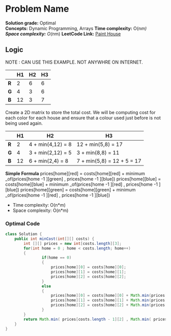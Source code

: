 # Problem Name

**Solution grade:** Optimal  
**Concepts:** Dynamic Programming, Arrays
**Time complexity:** O(n*m)  
**Space complexity:** O(n*m)
**LeetCode Link:** [Paint House](https://leetcode.com/problems/paint-house)

## Logic

NOTE  : CAN USE THIS EXAMPLE. NOT ANYWHRE ON INTERNET.
    
|       | **H1** | **H2** | **H3** |
|-------|--------|--------|--------|
| **R** | 2      | 6      | 6      |
| **G** | 4      | 3      | 6      |
| **B** | 12     | 3      | 7      |


Create a 2D matrix to store the total cost. We will be computing cost for each color for each house and ensure that a colour used just before is not being used again.

|       | **H1**         | **H2**            | **H3**                     |
|-------|----------------|-------------------|----------------------------|
| **R** | 2              | 4 + min(4,12) = 8 | 12 + min(5,8) = 17         |
| **G** | 4              | 3 + min(2,12) = 5 | 3 + min(8,8) = 11          |
| **B** | 12             | 6 + min(2,4) = 8  | 7 + min(5,8) = 12 + 5 = 17 |

**Simple Formula** 
 prices[home][red]    = costs[home][red]    + minimum _of(prices[home -1 ][green] , prices[home -1 ][blue])
 prices[home][blue]   = costs[home][blue]   + minimum _of(prices[home -1 ][red] , prices[home -1 ][blue])
 prices[home][green]  = costs[home][green]  + minimum _of(prices[home -1 ][red] , prices[home -1 ][blue])

- Time complexity: O(n*m)  
- Space complexity: O(n*m)  


### Optimal Code

```java
class Solution {
    public int minCost(int[][] costs) {
        int [][] prices = new int[costs.length][3];
        for(int home = 0 ; home < costs.length; home++)
        {
                if(home == 0)
                {
                    prices[home][0] = costs[home][0];
                    prices[home][1] = costs[home][1];
                    prices[home][2] = costs[home][2];
                }
                else
                {
                    prices[home][0] = costs[home][0] + Math.min(prices[home -1 ][1] , prices[home -1 ][2]);
                    prices[home][1] = costs[home][1] + Math.min(prices[home -1 ][0] , prices[home -1 ][2]);
                    prices[home][2] = costs[home][2] + Math.min(prices[home -1 ][0] , prices[home -1 ][1]);
                }
        }
        return Math.min( prices[costs.length - 1][2] , Math.min( prices[costs.length - 1][0], prices[costs.length - 1][1]));
    }
}


